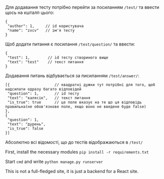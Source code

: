 Для додавання тесту потрібно перейти за посиланням `/test/` та ввести щось на кшталп цього:
```
{
 "author": 1,     // id користувача
 "name": "zxcv"   // ім'я тесту
}
```
Щоб додати питання є посилання `/test/question/` та ввести:
```
{
 "test": 1,        // id тесту створиного вище
 "text": "test"    // текст питання
}
```
Додавання питань відбувається за писиланням `/test/answer/`:
```
[{                    // квадратні дужки тут потрібні для того, щоб надсилати одразу багато відповідей
 "question": 1,       // id тесту
 "text": "калясік",   // текст питання
 "is_true": true      // це поле вказує на те що ця відповідь правильна(не обов'язкове поле, якщо воно не введене буде false)
},
{
 "question": 1,
 "text": "дурень",
 "is_true": false
}]
```
Абсолютно всі відомості, що до тестів відображаються в `/test/`

First, install the necessary modules `pip install -r requirements.txt`

Start `cmd` and write `python manage.py runserver`

This is not a full-fledged site, it is just a backend for a React site.
